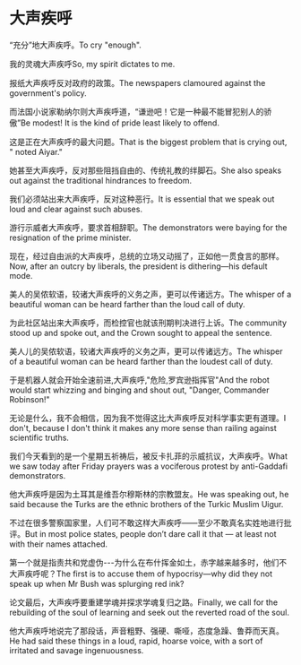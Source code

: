 # 大声疾呼

<p><span class="chinese">“充分”地大声疾呼。</span><span class="english">To cry "enough".</span></p>

<p><span class="chinese">我的灵魂大声疾呼</span><span class="english">So, my spirit dictates to me.</span></p>

<p><span class="chinese">报纸大声疾呼反对政府的政策。</span><span class="english">The newspapers clamoured against the government's policy.</span></p>

<p><span class="chinese">而法国小说家勒纳尔则大声疾呼道，“谦逊吧！它是一种最不能冒犯别人的骄傲”</span><span class="english">Be modest! It is the kind of pride least likely to offend.</span></p>

<p><span class="chinese">这是正在大声疾呼的最大问题。</span><span class="english">That is the biggest problem that is crying out, " noted Aiyar."</span></p>

<p><span class="chinese">她甚至大声疾呼，反对那些阻挡自由的、传统礼教的绊脚石。</span><span class="english">She also speaks out against the traditional hindrances to freedom.</span></p>

<p><span class="chinese">我们必须站出来大声疾呼，反对这种恶行。</span><span class="english">It is essential that we speak out loud and clear against such abuses.</span></p>

<p><span class="chinese">游行示威者大声疾呼，要求首相辞职。</span><span class="english">The demonstrators were baying for the resignation of the prime minister.</span></p>

<p><span class="chinese">现在，经过自由派的大声疾呼，总统的立场又动摇了，正如他一贯食言的那样。</span><span class="english">Now, after an outcry by liberals, the president is dithering—his default mode.</span></p>

<p><span class="chinese">美人的吴侬软语，较诸大声疾呼的义务之声，更可以传诸远方。</span><span class="english">The whisper of a beautiful woman can be heard farther than the loud call of duty.</span></p>

<p><span class="chinese">为此社区站出来大声疾呼，而检控官也就该刑期判决进行上诉。</span><span class="english">The community stood up and spoke out, and the Crown sought to appeal the sentence.</span></p>

<p><span class="chinese">美人儿的吴侬软语，较诸大声疾呼的义务之声，更可以传诸远方。</span><span class="english">The whisper of a beautiful woman can be heard farther than the loudest call of duty.</span></p>

<p><span class="chinese">于是机器人就会开始全速前进,大声疾呼,"危险,罗宾逊指挥官"</span><span class="english">And the robot would start whizzing and binging and shout out, "Danger, Commander Robinson!"</span></p>

<p><span class="chinese">无论是什么，我不会相信，因为我不觉得这比大声疾呼反对科学事实更有道理。</span><span class="english">I don't, because I don't think it makes any more sense than railing against scientific truths.</span></p>

<p><span class="chinese">我们今天看到的是一个星期五祈祷后，被反卡扎菲的示威抗议，大声疾呼。</span><span class="english">What we saw today after Friday prayers was a vociferous protest by anti-Gaddafi demonstrators.</span></p>

<p><span class="chinese">他大声疾呼是因为土耳其是维吾尔穆斯林的宗教盟友。</span><span class="english">He was speaking out, he said because the Turks are the ethnic brothers of the Turkic Muslim Uigur.</span></p>

<p><span class="chinese">不过在很多警察国家里，人们可不敢这样大声疾呼——至少不敢真名实姓地进行批评。</span><span class="english">But in most police states, people don’t dare call it that — at least not with their names attached.</span></p>

<p><span class="chinese">第一个就是指责共和党虚伪---为什么在布什挥金如土，赤字越来越多时，他们不大声疾呼呢？</span><span class="english">The first is to accuse them of hypocrisy—why did they not speak up when Mr Bush was splurging red ink?</span></p>

<p><span class="chinese">论文最后，大声疾呼要重建学魂并探求学魂复归之路。</span><span class="english">Finally, we call for the rebuilding of the soul of learning and seek out the reverted road of the soul.</span></p>

<p><span class="chinese">他大声疾呼地说完了那段话，声音粗野、强硬、嘶哑，态度急躁、鲁莽而天真。</span><span class="english">He had said these things in a loud, rapid, hoarse voice, with a sort of irritated and savage ingenuousness.</span></p>

